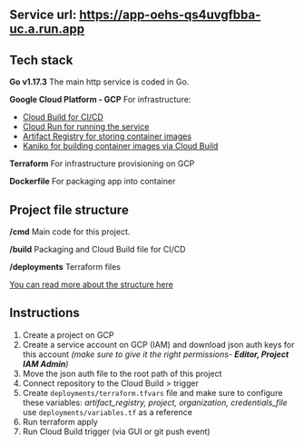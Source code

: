 ## Service url: https://app-oehs-qs4uvgfbba-uc.a.run.app
## Tech stack 
**Go v1.17.3**
The main http service is coded in Go.

**Google Cloud Platform - GCP**
For infrastructure: 
 - [Cloud Build for CI/CD](https://www.google.com/search?q=cloud%20build&oq=cloud%20build&aqs=edge..69i57j69i59l4j0i512j69i60l3.2358j0j4&sourceid=chrome&ie=UTF-8) 
 - [Cloud Run for running the service](https://cloud.google.com/run) 
 - [Artifact Registry for storing container images](https://cloud.google.com/artifact-registry)
 - [Kaniko for building container images via Cloud Build](https://github.com/GoogleContainerTools/kaniko)

**Terraform**
For infrastructure provisioning on GCP

**Dockerfile**
For packaging app into container

## Project file structure
 **/cmd**
Main code for this project.

**/build**
Packaging and Cloud Build file for CI/CD

**/deployments**
Terraform files

[You can read more about the structure here](https://github.com/golang-standards/project-layout)

## Instructions
1. Create a project on GCP  
2. Create a service account on GCP (IAM) and download json auth keys for this account *(make sure to give it the right permissions- **Editor, Project IAM Admin**)*  
3. Move the json auth file to the root path of this project 
4. Connect repository to the Cloud Build > trigger  
5. Create `deployments/terraform.tfvars` file and make sure to configure these variables: *artifact_registry, project, organization, credentials_file* use `deployments/variables.tf` as a reference
7. Run terraform apply  
8. Run Cloud Build trigger (via GUI or git push event)